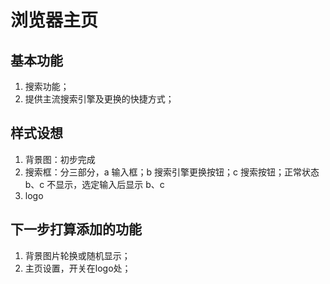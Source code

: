 # 浏览器主页

## 基本功能

1. 搜索功能；
2. 提供主流搜索引擎及更换的快捷方式；

## 样式设想

1. 背景图：初步完成
2. 搜索框：分三部分，a 输入框；b 搜索引擎更换按钮；c 搜索按钮；正常状态 b、c 不显示，选定输入后显示 b、c
3. logo

## 下一步打算添加的功能

1. 背景图片轮换或随机显示；
2. 主页设置，开关在logo处；
